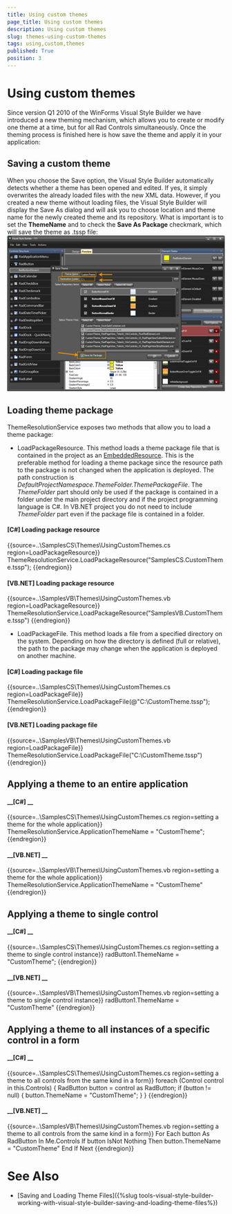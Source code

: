 ```yaml
---
title: Using custom themes
page_title: Using custom themes
description: Using custom themes
slug: themes-using-custom-themes
tags: using,custom,themes
published: True
position: 3
---
```


# Using custom themes



Since version Q1 2010 of the WinForms Visual Style Builder we have introduced a new theming
        mechanism, which allows you to create or modify one theme at a time, but for all Rad Controls
        simultaneously. Once the theming process is finished here is how save the theme and apply it in your
        application:
      

## Saving a custom theme

When you choose the Save option, the Visual Style Builder automatically detects whether a
          theme has been opened and edited. If yes, it simply overwrites the already loaded files with
          the new XML data. However, if you created a new theme without loading files, the
          Visual Style Builder will display the Save As dialog and will ask you to choose location
          and theme name for the newly created theme and its repository. What is important is to set
          the __ThemeName__ and to check the __Save As Package__ checkmark, which will save the theme as .tssp file:
        ![themes-using-custom-themes](images/themes-using-custom-themes.png)

## Loading theme package



ThemeResolutionService exposes two methods that allow you to load a theme package:

* LoadPackageResource. This method loads a theme package file that is contained in the project as an [EmbeddedResource](http://msdn.microsoft.com/en-us/library/0c6xyb66(VS.80).aspx). This is the preferable method for loading a theme package since the resource path to the package is not changed when the application is deployed. The path construction is *DefaultProjectNamespace.ThemeFolder.ThemePackageFile*. The *ThemeFolder* part should only be used if the package is contained in a folder under the main project directory and if the project programming language is C#. In VB.NET project you do not need to include *ThemeFolder* part even if the package file is contained in a folder.
            

#### __[C#] Loading package resource__

{{source=..\SamplesCS\Themes\UsingCustomThemes.cs region=LoadPackageResource}}
	            ThemeResolutionService.LoadPackageResource("SamplesCS.CustomTheme.tssp");
	{{endregion}}



#### __[VB.NET] Loading package resource__

{{source=..\SamplesVB\Themes\UsingCustomThemes.vb region=LoadPackageResource}}
	        ThemeResolutionService.LoadPackageResource("SamplesVB.CustomTheme.tssp")
	{{endregion}}



* LoadPackageFile. This method loads a file from a specified directory on the system. Depending on how the directory is defined (full or relative), the path to the package may change when the application is deployed on another machine.

#### __[C#] Loading package file__

{{source=..\SamplesCS\Themes\UsingCustomThemes.cs region=LoadPackageFile}}
	            ThemeResolutionService.LoadPackageFile(@"C:\CustomTheme.tssp");
	{{endregion}}



#### __[VB.NET] Loading package file__

{{source=..\SamplesVB\Themes\UsingCustomThemes.vb region=LoadPackageFile}}
	        ThemeResolutionService.LoadPackageFile("C:\CustomTheme.tssp")
	{{endregion}}







## Applying a theme to an entire application

#### __[C#] __

{{source=..\SamplesCS\Themes\UsingCustomThemes.cs region=setting a theme for the whole application}}
	            ThemeResolutionService.ApplicationThemeName = "CustomTheme";
	{{endregion}}



#### __[VB.NET] __

{{source=..\SamplesVB\Themes\UsingCustomThemes.vb region=setting a theme for the whole application}}
	        ThemeResolutionService.ApplicationThemeName = "CustomTheme"
	{{endregion}}



## Applying a theme to single control

#### __[C#] __

{{source=..\SamplesCS\Themes\UsingCustomThemes.cs region=setting a theme to single control instance}}
	            radButton1.ThemeName = "CustomTheme";
	{{endregion}}



#### __[VB.NET] __

{{source=..\SamplesVB\Themes\UsingCustomThemes.vb region=setting a theme to single control instance}}
	        radButton1.ThemeName = "CustomTheme"
	{{endregion}}



## Applying a theme to all instances of a specific control in a form

#### __[C#] __

{{source=..\SamplesCS\Themes\UsingCustomThemes.cs region=setting a theme to all controls from the same kind in a form}}
	            foreach (Control control in this.Controls)
	            {
	                RadButton button = control as RadButton;
	                if (button != null)
	                {
	                    button.ThemeName = "CustomTheme";
	                }
	            }
	{{endregion}}



#### __[VB.NET] __

{{source=..\SamplesVB\Themes\UsingCustomThemes.vb region=setting a theme to all controls from the same kind in a form}}
	        For Each button As RadButton In Me.Controls
	            If button IsNot Nothing Then
	                button.ThemeName = "CustomTheme"
	            End If
	        Next
	{{endregion}}



# See Also

 * [Saving and Loading Theme Files]({%slug tools-visual-style-builder-working-with-visual-style-builder-saving-and-loading-theme-files%})
